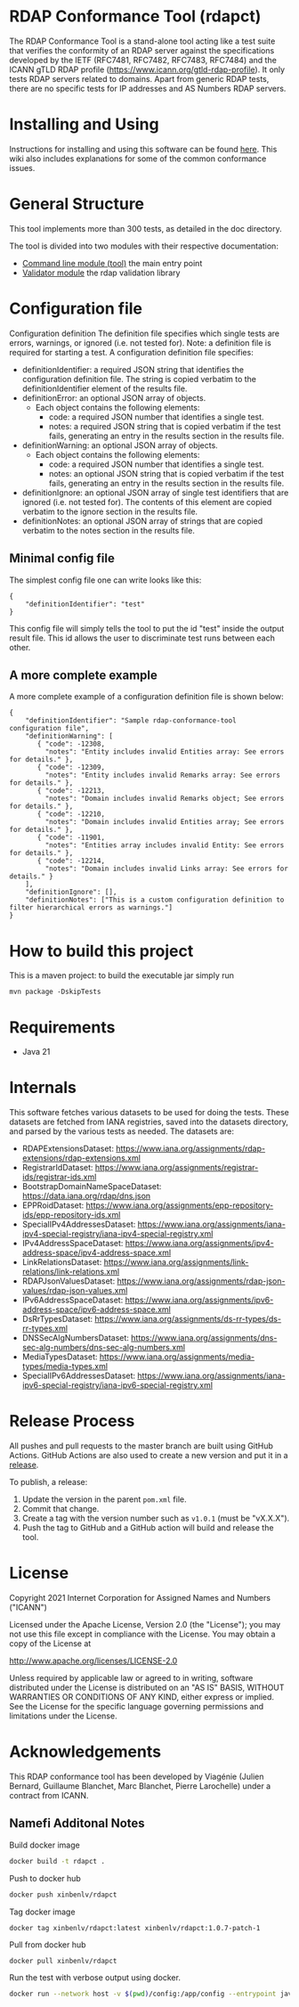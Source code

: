 # RDAP Conformance Tool (rdapct)

The RDAP Conformance Tool is a stand-alone tool acting like a test suite that verifies the conformity of an RDAP server against 
the specifications developed by the IETF (RFC7481, RFC7482, RFC7483, RFC7484) and the ICANN gTLD RDAP
profile (https://www.icann.org/gtld-rdap-profile). It only tests RDAP servers related to domains. 
Apart from generic RDAP tests, there are no specific tests for IP addresses and AS Numbers RDAP servers.

# Installing and Using

Instructions for installing and using this software can be found [here](https://github.com/icann/rdap-conformance-tool/wiki).
This wiki also includes explanations for some of the common conformance issues.

# General Structure

This tool implements more than 300 tests, as detailed in the doc directory.

The tool is divided into two modules with their respective documentation:

- [Command line module (tool)](./tool/README.md) the main entry point
- [Validator module](./validator/README.md) the rdap validation library

# Configuration file

Configuration definition
The definition file specifies which single tests are errors, warnings, or ignored (i.e. not tested for).
Note: a definition file is required for starting a test.
A configuration definition file specifies:

- definitionIdentifier: a required JSON string that identifies the configuration definition file.
  The string is copied verbatim to the definitionIdentifier element of the results file.
- definitionError: an optional JSON array of objects.
    - Each object contains the following elements:
        - code: a required JSON number that identifies a single test.
        - notes: a required JSON string that is copied verbatim if the test fails, generating an
          entry in the results section in the results file.
- definitionWarning: an optional JSON array of objects.
    - Each object contains the following elements:
        - code: a required JSON number that identifies a single test.
        - notes: an optional JSON string that is copied verbatim if the test fails, generating an
          entry in the results section in the results file.
- definitionIgnore: an optional JSON array of single test identifiers that are ignored (i.e. not
  tested for). The contents of this element are copied verbatim to the ignore section in the results
  file.
- definitionNotes: an optional JSON array of strings that are copied verbatim to the notes section
  in the results file.

## Minimal config file

The simplest config file one can write looks like this:

```
{
    "definitionIdentifier": "test"
}
```

This config file will simply tells the tool to put the id "test" inside the output result file. This
id allows the user to discriminate test runs between each other.

## A more complete example

A more complete example of a configuration definition file is shown below:

```
{
    "definitionIdentifier": "Sample rdap-conformance-tool configuration file",
    "definitionWarning": [
       { "code": -12308,
         "notes": "Entity includes invalid Entities array: See errors for details." },
       { "code": -12309,
         "notes": "Entity includes invalid Remarks array: See errors for details." },
       { "code": -12213,
         "notes": "Domain includes invalid Remarks object; See errors for details." },
       { "code": -12210,
         "notes": "Domain includes invalid Entities array; See errors for details." },
       { "code": -11901,
         "notes": "Entities array includes invalid Entity: See errors for details." },
       { "code": -12214,
         "notes": "Domain includes invalid Links array: See errors for details." }
    ],
    "definitionIgnore": [],
    "definitionNotes": ["This is a custom configuration definition to filter hierarchical errors as warnings."]
}
```

# How to build this project

This is a maven project: to build the executable jar simply run

    mvn package -DskipTests

# Requirements

- Java 21

# Internals

This software fetches various datasets to be used for doing the tests. These datasets are fetched from IANA registries,
saved into the datasets directory, and parsed by the various tests as needed.
The datasets are:
- RDAPExtensionsDataset: https://www.iana.org/assignments/rdap-extensions/rdap-extensions.xml
- RegistrarIdDataset: https://www.iana.org/assignments/registrar-ids/registrar-ids.xml
- BootstrapDomainNameSpaceDataset: https://data.iana.org/rdap/dns.json
- EPPRoidDataset: https://www.iana.org/assignments/epp-repository-ids/epp-repository-ids.xml
- SpecialIPv4AddressesDataset: https://www.iana.org/assignments/iana-ipv4-special-registry/iana-ipv4-special-registry.xml
- IPv4AddressSpaceDataset: https://www.iana.org/assignments/ipv4-address-space/ipv4-address-space.xml
- LinkRelationsDataset: https://www.iana.org/assignments/link-relations/link-relations.xml
- RDAPJsonValuesDataset: https://www.iana.org/assignments/rdap-json-values/rdap-json-values.xml
- IPv6AddressSpaceDataset: https://www.iana.org/assignments/ipv6-address-space/ipv6-address-space.xml
- DsRrTypesDataset: https://www.iana.org/assignments/ds-rr-types/ds-rr-types.xml
- DNSSecAlgNumbersDataset: https://www.iana.org/assignments/dns-sec-alg-numbers/dns-sec-alg-numbers.xml
- MediaTypesDataset: https://www.iana.org/assignments/media-types/media-types.xml
- SpecialIPv6AddressesDataset: https://www.iana.org/assignments/iana-ipv6-special-registry/iana-ipv6-special-registry.xml


# Release Process

All pushes and pull requests to the master branch are built using GitHub Actions. GitHub Actions are also used
to create a new version and put it in a [release](https://github.com/icann/rdap-conformance-tool/releases).

To publish, a release:
1. Update the version in the parent `pom.xml` file.
1. Commit that change.
1. Create a tag with the version number such as `v1.0.1` (must be "vX.X.X").
1. Push the tag to GitHub and a GitHub action will build and release the tool.

# License

 Copyright 2021 Internet Corporation for Assigned Names and Numbers ("ICANN")

 Licensed under the Apache License, Version 2.0 (the "License");
 you may not use this file except in compliance with the License.
 You may obtain a copy of the License at
 
 http://www.apache.org/licenses/LICENSE-2.0
 
 Unless required by applicable law or agreed to in writing, software
 distributed under the License is distributed on an "AS IS" BASIS,
 WITHOUT WARRANTIES OR CONDITIONS OF ANY KIND, either express or implied.
 See the License for the specific language governing permissions and
 limitations under the License.
 

# Acknowledgements

This RDAP conformance tool has been developed by Viagénie
(Julien Bernard, Guillaume Blanchet, Marc Blanchet, Pierre Larochelle) under a contract from ICANN.

## Namefi Additonal Notes

Build docker image

```sh
docker build -t rdapct .
```

Push to docker hub

```sh
docker push xinbenlv/rdapct
```

Tag docker image

```
docker tag xinbenlv/rdapct:latest xinbenlv/rdapct:1.0.7-patch-1
```

Pull from docker hub
```
docker pull xinbenlv/rdapct
```

Run the test with verbose output using docker.

```sh
docker run --network host -v $(pwd)/config:/app/config --entrypoint java xinbenlv/rdapct:1.0.7-patch-1 -jar /app/tool/target/rdapct-1.0.7.jar -c /app/config/config.json --gtld-registry https://rdap.namefi.io/api/rdap/domain/example.com -v
```
